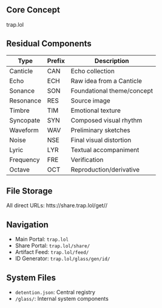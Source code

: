 ## Core Concept

trap.lol

## Residual Components

| Type        | Prefix | Description                          |
|-------------|--------|--------------------------------------|
| Canticle    | CAN    | Echo collection                      |
| Echo        | ECH    | Raw idea from a Canticle             |
| Sonance     | SON    | Foundational theme/concept           |
| Resonance   | RES    | Source image                         |
| Timbre      | TIM    | Emotional texture                    |
| Syncopate   | SYN    | Composed visual rhythm               |
| Waveform    | WAV    | Preliminary sketches                 |
| Noise       | NSE    | Final visual distortion              |
| Lyric       | LYR    | Textual accompaniment                |
| Frequency   | FRE    | Verification                         |
| Octave      | OCT    | Reproduction/derivative              |

## File Storage

All direct URLs: htts://share.trap.lol/get//

## Navigation

- Main Portal: `trap.lol`
- Share Portal: `trap.lol/share/`
- Artifact Feed: `trap.lol/feed/`
- ID Generator: `trap.lol/glass/gen/id/`

## System Files

- `detention.json`: Central registry
- `/glass/`: Internal system components